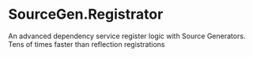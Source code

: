 # SourceGen.Registrator
 An advanced dependency service register logic with Source Generators. Tens of times faster than reflection registrations
